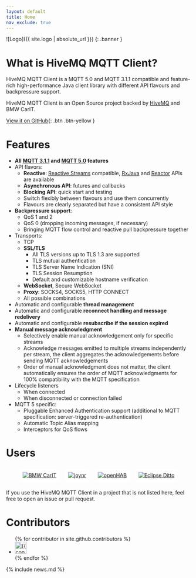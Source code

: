 ```yaml
---
layout: default
title: Home
nav_exclude: true
---
```


![Logo]({{ site.logo | absolute_url }})
{: .banner }


# What is HiveMQ MQTT Client?

HiveMQ MQTT Client is a MQTT 5.0 and MQTT 3.1.1 compatible and feature-rich high-performance Java client library with 
different API flavours and backpressure support.

HiveMQ MQTT Client is an Open Source project backed by [HiveMQ](https://www.hivemq.com/) and BMW CarIT.

[View it on GitHub](https://github.com/hivemq/hivemq-mqtt-client){: .btn .btn-yellow }


# Features

- **All [MQTT 3.1.1](http://docs.oasis-open.org/mqtt/mqtt/v3.1.1/errata01/os/mqtt-v3.1.1-errata01-os-complete.html) and 
  [MQTT 5.0](https://docs.oasis-open.org/mqtt/mqtt/v5.0/os/mqtt-v5.0-os.html) features**
- API flavors:
  - **Reactive**: [Reactive Streams](https://www.reactive-streams.org/) compatible, 
    [RxJava](https://github.com/ReactiveX/RxJava) and
    [Reactor](https://github.com/reactor/reactor-core) APIs are available
  - **Asynchronous API**: futures and callbacks
  - **Blocking API**: quick start and testing
  - Switch flexibly between flavours and use them concurrently
  - Flavours are clearly separated but have a consistent API style
- **Backpressure support**:
  - QoS 1 and 2
  - QoS 0 (dropping incoming messages, if necessary)
  - Bringing MQTT flow control and reactive pull backpressure together
- Transports:
  - TCP
  - **SSL/TLS**
    - All TLS versions up to TLS 1.3 are supported
    - TLS mutual authentication
    - TLS Server Name Indication (SNI)
    - TLS Session Resumption
    - Default and customizable hostname verification
  - **WebSocket**, Secure WebSocket
  - **Proxy**: SOCKS4, SOCKS5, HTTP CONNECT
  - All possible combinations
- Automatic and configurable **thread management**
- Automatic and configurable **reconnect handling and message redelivery**
- Automatic and configurable **resubscribe if the session expired**
- **Manual message acknowledgment**
  - Selectively enable manual acknowledgement only for specific streams
  - Acknowledge messages emitted to multiple streams independently per stream,
    the client aggregates the acknowledgements before sending MQTT acknowledgements
  - Order of manual acknowledgment does not matter,
    the client automatically ensures the order of MQTT acknowledgments for 100% compatibility with the MQTT specification
- Lifecycle listeners
  - When connected
  - When disconnected or connection failed
- MQTT 5 specific:
  - Pluggable Enhanced Authentication support (additional to MQTT specification: server-triggered re-authentication)
  - Automatic Topic Alias mapping
  - Interceptors for QoS flows


# Users

<style>
.users {
  display: flex;
  flex-wrap: wrap;
  justify-content: center;
  align-items: center;
}

.user-link {
  padding: 0.5rem;
}

.user-img {
  display: block;
  max-height: 100px;
  padding: 0.5rem;
  border-radius: 4px;
  background-color: white;
}
</style>

<div class="users">

<a href="https://github.com/bmwcarit" class="user-link">
<img src="https://upload.wikimedia.org/wikipedia/commons/thumb/4/44/BMW.svg/300px-BMW.svg.png" alt="BMW CarIT" class="user-img"/>
</a>

<a href="https://github.com/bmwcarit/joynr" class="user-link">
<img src="https://github.com/bmwcarit/joynr/raw/master/graphics/joynr-logo.png" alt="joynr" class="user-img"/>
</a>

<a href="https://www.openhab.org/" class="user-link">
<img src="https://www.openhab.org/openhab-logo.png" alt="openHAB" class="user-img"/>
</a>

<a href="https://github.com/eclipse/ditto" class="user-link">
<img src="https://eclipse.org/ditto/images/ditto.svg" alt="Eclipse Ditto" class="user-img"/>
</a>

</div>

If you use the HiveMQ MQTT Client in a project that is not listed here, feel free to open an issue or pull request.


# Contributors

<ul class="list-style-none">
{% for contributor in site.github.contributors %}
  <li class="d-inline-block mr-1">
     <a href="{{ contributor.html_url }}"><img src="{{ contributor.avatar_url }}" width="32" height="32" alt="{{ contributor.login }}"/></a>
  </li>
{% endfor %}
</ul>


{% include news.md %}
